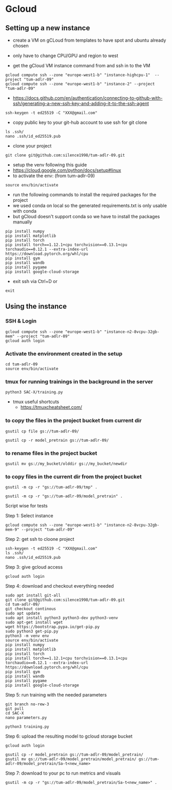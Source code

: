 # Gcloud


## Setting up a new instance
- create a VM on gCLoud from templates to have spot and ubuntu already chosen
- only have to change CPU/GPU and region to west

- get the gCloud VM instance command from and ssh in to the VM
```
gcloud compute ssh --zone "europe-west1-b" "instance-highcpu-1"  --project "tum-adlr-09"
gcloud compute ssh --zone "europe-west1-b" "instance-2" --project "tum-adlr-09"
```

- https://docs.github.com/en/authentication/connecting-to-github-with-ssh/generating-a-new-ssh-key-and-adding-it-to-the-ssh-agent
```
ssh-keygen -t ed25519 -C "XXX@gmail.com"
```

- copy public key to your git-hub account to use ssh for git clone
```
ls .ssh/
nano .ssh/id_ed25519.pub
```

- clone your project
```
git clone git@github.com:silence1998/tum-adlr-09.git
```

- setup the venv following this guide
- https://cloud.google.com/python/docs/setup#linux
- to activate the env: (from tum-adlr-09)
```
source env/bin/activate 
```

- run the following commands to install the required packages for the project
- we used conda on local so the generated requirements.txt is only usable with conda
- but gCloud doesn't support conda so we have to install the packages manually

```
pip install numpy
pip install matplotlib
pip install torch
pip install torch==1.12.1+cpu torchvision==0.13.1+cpu torchaudio==0.12.1 --extra-index-url https://download.pytorch.org/whl/cpu
pip install gym
pip install wandb
pip install pygame
pip install google-cloud-storage

```


- exit ssh via Ctrl+D or
```
exit
```

## Using the instance

### SSH & Login
```
gcloud compute ssh --zone "europe-west1-b" "instance-n2-8vcpu-32gb-mem" --project "tum-adlr-09"
gcloud auth login 
```

### Activate the environment created in the setup
```
cd tum-adlr-09
source env/bin/activate  
```

### tmux for running trainings in the background in the server
```
python3 SAC-X/training.py
```

- tmux useful shortcuts
  - https://tmuxcheatsheet.com/

### to copy the files in the project bucket from current dir
```
gsutil cp file gs://tum-adlr-09/
```
```
gsutil cp -r model_pretrain gs://tum-adlr-09/
```

### to rename files in the project bucket 
```
gsutil mv gs://my_bucket/olddir gs://my_bucket/newdir
```

### to copy files in the current dir from the project bucket
```
gsutil -m cp -r "gs://tum-adlr-09/tmp" .
```
```
gsutil -m cp -r "gs://tum-adlr-09/model_pretrain" .
```



Script wise for tests

Step 1: Select instance
```
gcloud compute ssh --zone "europe-west1-b" "instance-n2-8vcpu-32gb-mem-9" --project "tum-adlr-09"
```
Step 2: get ssh to cloone project
```
ssh-keygen -t ed25519 -C "XXX@gmail.com"
ls .ssh/
nano .ssh/id_ed25519.pub
```
Step 3: give gcloud access
```
gcloud auth login
```
Step 4: download and checkout everything needed
```
sudo apt install git-all
git clone git@github.com:silence1998/tum-adlr-09.git
cd tum-adlr-09/
git checkout continous
sudo apt update
sudo apt install python3 python3-dev python3-venv
sudo apt-get install wget
wget https://bootstrap.pypa.io/get-pip.py
sudo python3 get-pip.py
python3 -m venv env
source env/bin/activate 
pip install numpy
pip install matplotlib
pip install torch
pip install torch==1.12.1+cpu torchvision==0.13.1+cpu torchaudio==0.12.1 --extra-index-url https://download.pytorch.org/whl/cpu
pip install gym
pip install wandb
pip install pygame
pip install google-cloud-storage
```
Step 5: run training with the needed parameters
```
git branch no-rew-3
git pull
cd SAC-X
nano parameters.py

python3 training.py
```
Step 6: upload the resulting model to gcloud storage bucket
```
gcloud auth login

gsutil cp -r model_pretrain gs://tum-adlr-09/model_pretrain/
gsutil mv gs://tum-adlr-09/model_pretrain/model_pretrain/ gs://tum-adlr-09/model_pretrain/Sa-t<new_name>
```
Step 7: download to your pc to run metrics and visuals
```
gsutil -m cp -r "gs://tum-adlr-09/model_pretrain/Sa-t<new_name>" .
```
